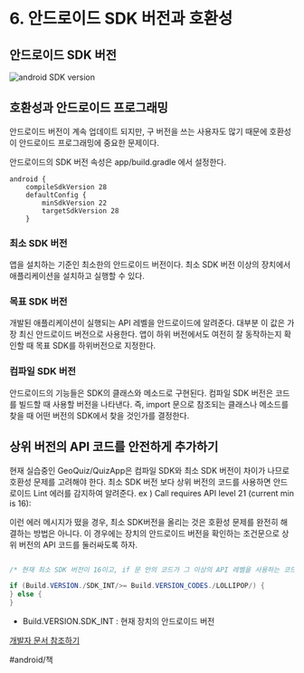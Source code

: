 # 6. 안드로이드 SDK 버전과 호환성
## 안드로이드 SDK 버전
![android SDK version](https://i.stack.imgur.com/XMLou.png)

## 호환성과 안드로이드 프로그래밍
안드로이드 버전이 계속 업데이트 되지만, 구 버전을 쓰는 사용자도 많기 때문에 호환성이 안드로이드 프로그래밍에 중요한 문제이다. 

안드로이드의 SDK 버전 속성은 app/build.gradle 에서 설정한다.

```
android {
    compileSdkVersion 28
    defaultConfig {
        minSdkVersion 22
        targetSdkVersion 28
    }
```

### 최소 SDK 버전
앱을 설치하는 기준인 최소한의 안드로이드 버전이다. 
최소 SDK 버전 이상의 장치에서 애플리케이션을 설치하고 실행할 수 있다.

### 목표 SDK 버전
개발된 애플리케이션이 실행되는 API 레벨을 안드로이드에 알려준다. 
대부분 이 값은 가장 최신 안드로이드 버전으로 사용한다.
앱이 하위 버전에서도 여전히 잘 동작하는지 확인할 때 목표 SDK를 하위버전으로 지정한다. 

### 컴파일 SDK 버전
안드로이드의 기능들은 SDK의 클래스와 메소드로 구현된다. 
컴파일 SDK 버전은 코드를 빌드할 때 사용할 버전을 나타낸다. 
즉,  import 문으로 참조되는 클래스나 메소드를 찾을 때 어떤 버전의 SDK에서 찾을 것인가를 결정한다.


## 상위 버전의 API 코드를 안전하게 추가하기
현재 실습중인 GeoQuiz/QuizApp은 컴파일 SDK와 최소 SDK 버전이 차이가 나므로 호환성 문제를 고려해야 한다.
최소 SDK 버전 보다 상위 버전의 코드를 사용하면 안드로이드 Lint 에러를 감지하여 알려준다.
ex ) Call requires API level 21 (current min is 16):

이런 에러 메시지가 떴을 경우, 최소 SDK버전을 올리는 것은 호환성 문제를 완전히 해결하는 방법은 아니다. 이 경우에는 장치의 안드로이드 버전을 확인하는 조건문으로 상위 버전의 API 코드를 둘러싸도록 하자.

```java

/* 현재 최소 SDK 버전이 16이고, if 문 안의 코드가 그 이상의 API 레벨을 사용하는 코드라면 */

if (Build.VERSION./SDK_INT/>= Build.VERSION_CODES./LOLLIPOP/) {
} else {    
}

```

* Build.VERSION.SDK_INT :  현재 장치의 안드로이드 버전

[개발자 문서 참조하기](http://developer.android.com/)

#android/책
